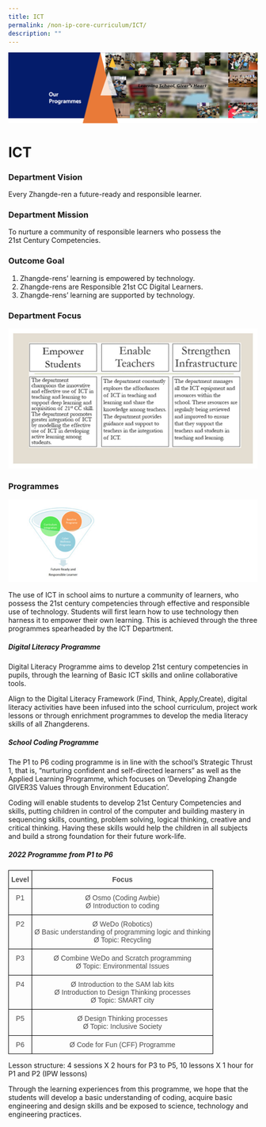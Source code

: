 ```yaml
---
title: ICT
permalink: /non-ip-core-curriculum/ICT/
description: ""
---
```

![](/images/OurProgrammes1.png)

ICT
===

  

### Department Vision

  

Every Zhangde-ren a future-ready and responsible learner.

  

### Department Mission

To nurture a community of responsible learners who possess the 21st Century Competencies.  

  

### Outcome Goal

1.  Zhangde-rens’ learning is empowered by technology.
2.  Zhangde-rens are Responsible 21st CC Digital Learners.
3.  Zhangde-rens’ learning are supported by technology.

  

### Department Focus

![](/images/ICT%20Focus.jpg)


### Programmes

![](/images/ICT.png)

The use of ICT in school aims to nurture a community of learners, who possess the 21st century competencies through effective and responsible use of technology. Students will first learn how to use technology then harness it to empower their own learning. This is achieved through the three programmes spearheaded by the ICT Department.

  

  

##### **Digital Literacy Programme**

Digital Literacy Programme aims to develop 21st century competencies in pupils, through the learning of Basic ICT skills and online collaborative tools. 

  

Align to the Digital Literacy Framework (Find, Think, Apply,Create), digital literacy activities have been infused into the school curriculum, project work lessons or through enrichment programmes to develop the media literacy skills of all Zhangderens.

  

  

##### **School Coding Programme**  

The P1 to P6 coding programme is in line with the school’s Strategic Thrust 1, that is, “nurturing confident and self-directed learners” as well as the Applied Learning Programme, which focuses on ‘Developing Zhangde GIVER3S Values through Environment Education’. 

Coding will enable students to develop 21st Century Competencies and skills, putting children in control of the computer and building mastery in sequencing skills, counting, problem solving, logical thinking, creative and critical thinking. Having these skills would help the children in all subjects and build a strong foundation for their future work-life.


##### **2022 Programme from P1 to P6**

<style type="text/css">
.tg  {border-collapse:collapse;border-spacing:0;}
.tg td{border-color:black;border-style:solid;border-width:1px;font-family:Arial, sans-serif;font-size:14px;
  overflow:hidden;padding:10px 5px;word-break:normal;}
.tg th{border-color:black;border-style:solid;border-width:1px;font-family:Arial, sans-serif;font-size:14px;
  font-weight:normal;overflow:hidden;padding:10px 5px;word-break:normal;}
.tg .tg-8dwo{color:#4C4C4C;text-align:center;vertical-align:top}
.tg .tg-uv15{color:#4C4C4C;font-weight:bold;text-align:center;vertical-align:top}
</style>
<table class="tg">
<thead>
  <tr>
    <th class="tg-uv15">Level</th>
    <th class="tg-uv15">Focus</th>
  </tr>
</thead>
<tbody>
  <tr>
    <td class="tg-8dwo">P1</td>
    <td class="tg-8dwo">Ø  Osmo (Coding Awbie)<br>Ø  Introduction to coding</td>
  </tr>
  <tr>
    <td class="tg-8dwo">P2</td>
    <td class="tg-8dwo">Ø  WeDo (Robotics)<br>Ø  Basic understanding of programming logic and thinking<br>Ø  Topic: Recycling</td>
  </tr>
  <tr>
    <td class="tg-8dwo">P3</td>
    <td class="tg-8dwo">Ø  Combine WeDo and Scratch programming<br>Ø  Topic: Environmental Issues</td>
  </tr>
  <tr>
    <td class="tg-8dwo">P4</td>
    <td class="tg-8dwo">Ø  Introduction to the SAM lab kits<br>Ø  Introduction to Design Thinking processes<br>Ø  Topic: SMART city</td>
  </tr>
  <tr>
    <td class="tg-8dwo">P5</td>
    <td class="tg-8dwo">Ø  Design Thinking processes<br>Ø  Topic: Inclusive Society</td>
  </tr>
  <tr>
    <td class="tg-8dwo">P6</td>
    <td class="tg-8dwo">Ø Code for Fun (CFF) Programme</td>
  </tr>
</tbody>
</table>

Lesson structure: 4 sessions X 2 hours for P3 to P5, 10 lessons X 1 hour for P1 and P2 (IPW lessons)

  

Through the learning experiences from this programme, we hope that the students will develop a basic understanding of coding, acquire basic engineering and design skills and be exposed to science, technology and engineering practices.